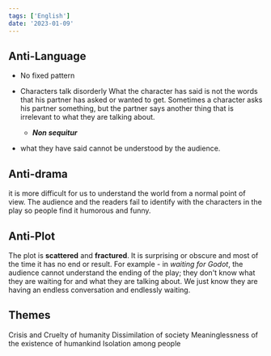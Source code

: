 ```yaml
---
tags: ['English']
date: '2023-01-09'
---
```

## Anti-Language
- No fixed pattern 
- Characters talk disorderly 
  What the character has said is not the words that his partner has asked or wanted to get. Sometimes a character asks his partner something, but the partner says another thing that is irrelevant to what they are talking about. 
  
	- ***Non sequitur***
- what they have said cannot be understood by the audience. 

## **Anti-drama**
it is more difficult for us to understand the world from a normal point of view. The audience and the readers fail to identify with the characters in the play so people find it  humorous and funny. 

## **Anti-Plot**
The plot is **scattered** and **fractured**. 
It is surprising or obscure and most of the time it has no end or result. 
For example - in *waiting for Godot*, the audience cannot understand the ending of the play; they don't know what they are waiting for and what they are talking about. We just know they are having an endless conversation and endlessly waiting. 

## Themes
Crisis and Cruelty of humanity
Dissimilation of society
Meaninglessness of the existence of humankind
Isolation among people